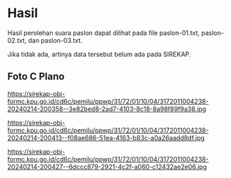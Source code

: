 # Hasil

Hasil perolehan suara paslon dapat dilihat pada file paslon-01.txt, paslon-02.txt, dan paslon-03.txt.

Jika tidak ada, artinya data tersebut belum ada pada SIREKAP.

## Foto C Plano

https://sirekap-obj-formc.kpu.go.id/cd6c/pemilu/ppwp/31/72/01/10/04/3172011004238-20240214-200358--3e82bed8-2ad7-4103-8c18-8a98f89f9a38.jpg

https://sirekap-obj-formc.kpu.go.id/cd6c/pemilu/ppwp/31/72/01/10/04/3172011004238-20240214-200413--f08ae686-51ea-4163-b83c-a0a26aadd8df.jpg

https://sirekap-obj-formc.kpu.go.id/cd6c/pemilu/ppwp/31/72/01/10/04/3172011004238-20240214-200427--6dccc879-2921-4c2f-a060-c12432ae2e06.jpg
